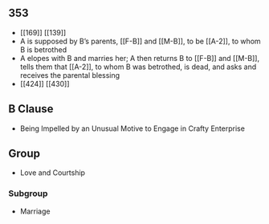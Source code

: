 ## 353
- [[169]] [[139]] 
- A is supposed by B’s parents, [[F-B]] and [[M-B]], to be [[A-2]], to whom B is betrothed
- A elopes with B and marries her; A then returns B to [[F-B]] and [[M-B]], tells them that [[A-2]], to whom B was betrothed, is dead, and asks and receives the parental blessing
- [[424]] [[430]] 

## B Clause
- Being Impelled by an Unusual Motive to Engage in Crafty Enterprise

## Group
- Love and Courtship

### Subgroup
- Marriage

